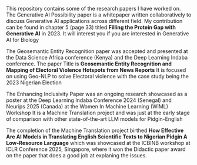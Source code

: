 This repository contains some of the research papers I have worked on.
The Generative AI Possibility paper is a whitepaper written collaboratively to discuss Generative AI applications across different field. 
My contribution can be found in chapter 5 (page 33) titled **Filling the Protein Gap with Generative AI** in 2023. It will interest you if you are interested in Generative AI for Biology

The Geosemantic Entity Recognition paper was accepted and presented at the Data Science Africa conference (Kenya) and the Deep Learning Indaba conference.
The paper Title is **Geosemantic Entity Recognition and Mapping of Electoral Violence Hotspots from News Reports**
It is focused on using Geo-NLP to solve Electoral violence with the case study being the 2023 Nigerian Election

The Enhancing Inclusivity Paper was an ongoing research showcased as a poster at the Deep Learning Indaba Conference 2024 (Senegal) and Neurips 2025 (Canada) at the Women In Machine Learning (WiML) Workshop
It is a Machine Translation project and was just at the early stage of comparison with other state-of-the-art LLM models for Pidgin-English

The completion of the Machine Translation project birthed **How Effective Are AI Models in Translating English Scientific Texts to Nigerian Pidgin A Low-Resource Language** which was showcased at the ICBINB workshop at ICLR Conference 2025, Singapore, where it won the Didactic paper award on the paper that does a good job at explaning the issues.
